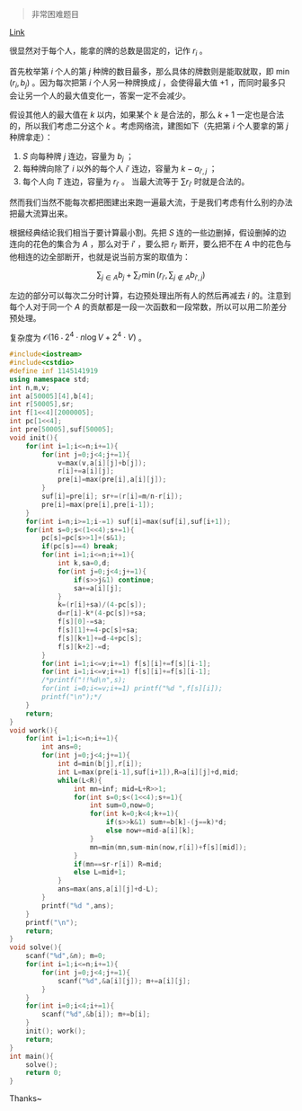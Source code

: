 > 非常困难题目

[Link](https://codeforces.com/problemset/problem/1861/F)

很显然对于每个人，能拿的牌的总数是固定的，记作 $r_i$ 。

首先枚举第 $i$ 个人的第 $j$ 种牌的数目最多，那么具体的牌数则是能取就取，即 $\min(r_i,b_j)$ 。因为每次把第 $i$ 个人另一种牌换成 $j$ ，会使得最大值 $+1$ ，而同时最多只会让另一个人的最大值变化一，答案一定不会减少。

假设其他人的最大值在 $k$ 以内，如果某个 $k$ 是合法的，那么 $k+1$ 一定也是合法的，所以我们考虑二分这个 $k$ 。考虑网络流，建图如下（先把第 $i$ 个人要拿的第 $j$ 种牌拿走）：
1. $S$ 向每种牌 $j$ 连边，容量为 $b_j$ ；
2. 每种牌向除了 $i$ 以外的每个人 $i'$ 连边，容量为 $k-a_{i',j}$ ；
3. 每个人向 $T$ 连边，容量为 $r_{i'}$ 。
当最大流等于 $\sum r_{i'}$ 时就是合法的。

然而我们当然不能每次都把图建出来跑一遍最大流，于是我们考虑有什么别的办法把最大流算出来。

根据经典结论我们相当于要计算最小割。先把 $S$ 连的一些边删掉，假设删掉的边连向的花色的集合为 $A$ ，那么对于 $i'$ ，要么把 $r_{i'}$ 断开，要么把不在 $A$ 中的花色与他相连的边全部断开，也就是说当前方案的取值为：

$$
\sum_{j\in A}b_j+\sum_{i'}\min\left(r_{i'},\sum_{j\not\in A}b_{i',j}\right)
$$

左边的部分可以每次二分时计算，右边预处理出所有人的然后再减去 $i$ 的。注意到每个人对于同一个 $A$ 的贡献都是一段一次函数和一段常数，所以可以用二阶差分预处理。

复杂度为 $\mathcal O(16\cdot2^4\cdot n\log V+2^4\cdot V)$ 。

```cpp
#include<iostream>
#include<cstdio>
#define inf 1145141919
using namespace std;
int n,m,v;
int a[50005][4],b[4];
int r[50005],sr;
int f[1<<4][2000005];
int pc[1<<4];
int pre[50005],suf[50005];
void init(){
	for(int i=1;i<=n;i+=1){
		for(int j=0;j<4;j+=1){
			v=max(v,a[i][j]+b[j]);
			r[i]+=a[i][j];
			pre[i]=max(pre[i],a[i][j]);
		}
		suf[i]=pre[i]; sr+=(r[i]=m/n-r[i]);
		pre[i]=max(pre[i],pre[i-1]);
	}
	for(int i=n;i>=1;i-=1) suf[i]=max(suf[i],suf[i+1]);
	for(int s=0;s<(1<<4);s+=1){
		pc[s]=pc[s>>1]+(s&1);
		if(pc[s]==4) break;
		for(int i=1;i<=n;i+=1){
			int k,sa=0,d;
			for(int j=0;j<4;j+=1){
				if(s>>j&1) continue;
				sa+=a[i][j];
			}
			k=(r[i]+sa)/(4-pc[s]);
			d=r[i]-k*(4-pc[s])+sa;
			f[s][0]-=sa;
			f[s][1]+=4-pc[s]+sa;
			f[s][k+1]+=d-4+pc[s];
			f[s][k+2]-=d;
		}
		for(int i=1;i<=v;i+=1) f[s][i]+=f[s][i-1];
		for(int i=1;i<=v;i+=1) f[s][i]+=f[s][i-1];
		/*printf("!!%d\n",s);
		for(int i=0;i<=v;i+=1) printf("%d ",f[s][i]);
		printf("\n");*/
	}
	return;
}
void work(){
	for(int i=1;i<=n;i+=1){
		int ans=0;
		for(int j=0;j<4;j+=1){
			int d=min(b[j],r[i]);
			int L=max(pre[i-1],suf[i+1]),R=a[i][j]+d,mid;
			while(L<R){
				int mn=inf; mid=L+R>>1;
				for(int s=0;s<(1<<4);s+=1){
					int sum=0,now=0;
					for(int k=0;k<4;k+=1){
						if(s>>k&1) sum+=b[k]-(j==k)*d;
						else now+=mid-a[i][k];
					}
					mn=min(mn,sum-min(now,r[i])+f[s][mid]);
				}
				if(mn==sr-r[i]) R=mid;
				else L=mid+1;
			}
			ans=max(ans,a[i][j]+d-L);
		}
		printf("%d ",ans);
	}
	printf("\n");
	return;
}
void solve(){
	scanf("%d",&n); m=0;
	for(int i=1;i<=n;i+=1){
		for(int j=0;j<4;j+=1){
			scanf("%d",&a[i][j]); m+=a[i][j];
		}
	}
	for(int i=0;i<4;i+=1){
		scanf("%d",&b[i]); m+=b[i];
	}
	init(); work();
	return;
}
int main(){
	solve();
	return 0;
}
```

Thanks~
